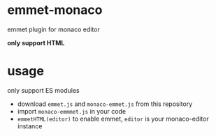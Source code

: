 # emmet-monaco
emmet plugin for monaco editor

**only support HTML**

# usage
only support ES modules

- download `emmet.js` and `monaco-emmet.js` from this repository
- import `monaco-emmmet.js` in your code
- `emmetHTML(editor)` to enable emmet, `editor` is your monaco-editor instance
